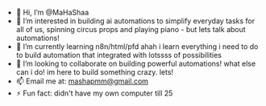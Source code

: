 - 👋 Hi, I’m @MaHaShaa
- 👀 I’m interested in building ai automations to simplify everyday tasks for all of us, spinning circus props and playing piano - but lets talk about automations!
- 🌱 I’m currently learning n8n/html/pfd ahah i learn everything i need to do to build automation that integrated with lotssss of possibilities
- 💞️ I’m looking to collaborate on building powerful automations! what else can i do! im here to build something crazy. lets!
- 📫 Email me at: mashapmm@gmail.com
- ⚡ Fun fact: didn't have my own computer till 25

<!---
MaHaShaa/MaHaShaa is a ✨ special ✨ repository because its `README.md` (this file) appears on your GitHub profile.
You can click the Preview link to take a look at your changes.
--->
